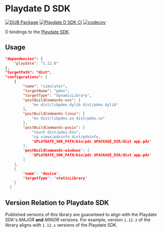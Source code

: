 # Playdate D SDK

[![DUB Package](https://img.shields.io/dub/v/playdate.svg)](https://code.dlang.org/packages/playdate)
[![Playdate D SDK CI](https://github.com/chances/playdate-d/actions/workflows/ci.yml/badge.svg)](https://github.com/chances/playdate-d/actions/workflows/ci.yml)
[![codecov](https://codecov.io/gh/chances/playdate-d/branch/main/graph/badge.svg?token=5YN3BU7KR3)](https://codecov.io/gh/chances/playdate-d/)

D bindings to the [Playdate SDK](https://sdk.play.date/1.12.3/Inside%20Playdate%20with%20C.html).

## Usage

```json
"dependencies": {
    "playdate": "1.12.0"
},
"targetPath": "dist",
"configurations": [
    {
        "name": "simulator",
        "targetName": "pdex",
        "targetType": "dynamicLibrary",
        "postBuildCommands-osx": [
            "mv dist/libpdex.dylib dist/pdex.dylib"
        ],
        "postBuildCommands-linux": [
            "mv dist/libpdex.so dist/pdex.so"
        ],
        "postBuildCommands-posix": [
            "touch dist/pdex.bin",
            "cp views/pdxinfo dist/pdxinfo,
            "$PLAYDATE_SDK_PATH/bin/pdc $PACKAGE_DIR/dist app.pdx"
        ],
        "postBuildCommands-windows": [
            "$PLAYDATE_SDK_PATH/bin/pdc $PACKAGE_DIR/dist app.pdx"
        ]
    },
    {
        "name": "device",
        "targetType": "staticLibrary"
    }
  ]
```

## Version Relation to Playdate SDK

Published versions of this library are guaranteed to align with the Playdate SDK's _MAJOR_ **and** _MINOR_ versions. For example, version `1.12.3` of the library aligns with `1.12.x` versions of the Playdate SDK.
